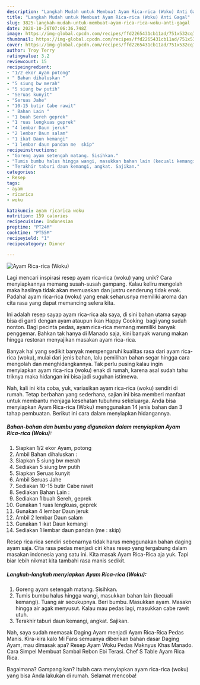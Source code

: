 ```yaml
---
description: "Langkah Mudah untuk Membuat Ayam Rica-rica (Woku) Anti Gagal"
title: "Langkah Mudah untuk Membuat Ayam Rica-rica (Woku) Anti Gagal"
slug: 3825-langkah-mudah-untuk-membuat-ayam-rica-rica-woku-anti-gagal
date: 2020-10-26T07:06:36.748Z
image: https://img-global.cpcdn.com/recipes/ffd2265431cb11ad/751x532cq70/ayam-rica-rica-woku-foto-resep-utama.jpg
thumbnail: https://img-global.cpcdn.com/recipes/ffd2265431cb11ad/751x532cq70/ayam-rica-rica-woku-foto-resep-utama.jpg
cover: https://img-global.cpcdn.com/recipes/ffd2265431cb11ad/751x532cq70/ayam-rica-rica-woku-foto-resep-utama.jpg
author: Troy Terry
ratingvalue: 3.2
reviewcount: 15
recipeingredient:
- "1/2 ekor Ayam potong"
- " Bahan dihaluskan "
- "5 siung bw merah"
- "5 siung bw putih"
- "Seruas kunyit"
- "Seruas Jahe"
- "10-15 butir Cabe rawit"
- " Bahan Lain "
- "1 buah Sereh geprek"
- "1 ruas lengkuas geprek"
- "4 lembar Daun jeruk"
- "2 lembar Daun salam"
- "1 ikat Daun kemangi"
- "1 lembar daun pandan me  skip"
recipeinstructions:
- "Goreng ayam setengah matang. Sisihkan."
- "Tumis bumbu halus hingga wangi, masukkan bahan lain (kecuali kemangi). Tuang air secukupnya. Beri bumbu. Masukkan ayam. Masakn hingga air agak menyusut. Kalau mau pedas lagi, masukkan cabe rawit utuh."
- "Terakhir taburi daun kemangi, angkat. Sajikan."
categories:
- Resep
tags:
- ayam
- ricarica
- woku

katakunci: ayam ricarica woku 
nutrition: 159 calories
recipecuisine: Indonesian
preptime: "PT24M"
cooktime: "PT55M"
recipeyield: "1"
recipecategory: Dinner

---
```



![Ayam Rica-rica (Woku)](https://img-global.cpcdn.com/recipes/ffd2265431cb11ad/751x532cq70/ayam-rica-rica-woku-foto-resep-utama.jpg)

Lagi mencari inspirasi resep ayam rica-rica (woku) yang unik? Cara menyiapkannya memang susah-susah gampang. Kalau keliru mengolah maka hasilnya tidak akan memuaskan dan justru cenderung tidak enak. Padahal ayam rica-rica (woku) yang enak seharusnya memiliki aroma dan cita rasa yang dapat memancing selera kita.

Ini adalah resep sayap ayam rica-rica ala saya, di sini bahan utama sayap bisa di ganti dengan ayam ataupun ikan Happy Cooking ‍ bagi yang sudah nonton. Bagi pecinta pedas, ayam rica-rica memang memiliki banyak penggemar. Bahkan tak hanya di Manado saja, kini banyak warung makan hingga restoran menyajikan masakan ayam rica-rica.

Banyak hal yang sedikit banyak mempengaruhi kualitas rasa dari ayam rica-rica (woku), mulai dari jenis bahan, lalu pemilihan bahan segar hingga cara mengolah dan menghidangkannya. Tak perlu pusing kalau ingin menyiapkan ayam rica-rica (woku) enak di rumah, karena asal sudah tahu triknya maka hidangan ini bisa jadi suguhan istimewa.


Nah, kali ini kita coba, yuk, variasikan ayam rica-rica (woku) sendiri di rumah. Tetap berbahan yang sederhana, sajian ini bisa memberi manfaat untuk membantu menjaga kesehatan tubuhmu sekeluarga. Anda bisa menyiapkan Ayam Rica-rica (Woku) menggunakan 14 jenis bahan dan 3 tahap pembuatan. Berikut ini cara dalam menyiapkan hidangannya.

<!--inarticleads1-->

##### Bahan-bahan dan bumbu yang digunakan dalam menyiapkan Ayam Rica-rica (Woku):

1. Siapkan 1/2 ekor Ayam, potong
1. Ambil  Bahan dihaluskan :
1. Siapkan 5 siung bw merah
1. Sediakan 5 siung bw putih
1. Siapkan Seruas kunyit
1. Ambil Seruas Jahe
1. Sediakan 10-15 butir Cabe rawit
1. Sediakan  Bahan Lain :
1. Sediakan 1 buah Sereh, geprek
1. Gunakan 1 ruas lengkuas, geprek
1. Gunakan 4 lembar Daun jeruk
1. Ambil 2 lembar Daun salam
1. Gunakan 1 ikat Daun kemangi
1. Sediakan 1 lembar daun pandan (me : skip)


Resep rica rica sendiri sebenarnya tidak harus menggunakan bahan daging ayam saja. Cita rasa pedas menjadi ciri khas resep yang tergabung dalam masakan indonesia yang satu ini. Kita masak Ayam Rica-Rica aja yuk. Tapi biar lebih nikmat kita tambahi rasa manis sedikit. 

<!--inarticleads2-->

##### Langkah-langkah menyiapkan Ayam Rica-rica (Woku):

1. Goreng ayam setengah matang. Sisihkan.
1. Tumis bumbu halus hingga wangi, masukkan bahan lain (kecuali kemangi). Tuang air secukupnya. Beri bumbu. Masukkan ayam. Masakn hingga air agak menyusut. Kalau mau pedas lagi, masukkan cabe rawit utuh.
1. Terakhir taburi daun kemangi, angkat. Sajikan.


Nah, saya sudah memasak Daging Ayam menjadi Ayam Rica-Rica Pedas Manis. Kira-kira kalo Mi Fans semuanya diberikan bahan dasar Daging Ayam, mau dimasak apa? Resep Ayam Woku Pedas Maknyus Khas Manado. Cara Simpel Membuat Sambal Rebon Ebi Terasi. Chef S Table Ayam Rica Rica. 

Bagaimana? Gampang kan? Itulah cara menyiapkan ayam rica-rica (woku) yang bisa Anda lakukan di rumah. Selamat mencoba!
